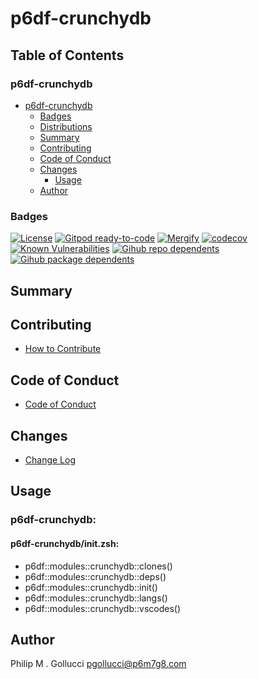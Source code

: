 # p6df-crunchydb

## Table of Contents


### p6df-crunchydb
- [p6df-crunchydb](#p6df-crunchydb)
  - [Badges](#badges)
  - [Distributions](#distributions)
  - [Summary](#summary)
  - [Contributing](#contributing)
  - [Code of Conduct](#code-of-conduct)
  - [Changes](#changes)
    - [Usage](#usage)
  - [Author](#author)

### Badges

[![License](https://img.shields.io/badge/License-Apache%202.0-yellowgreen.svg)](https://opensource.org/licenses/Apache-2.0)
[![Gitpod ready-to-code](https://img.shields.io/badge/Gitpod-ready--to--code-blue?logo=gitpod)](https://gitpod.io/#https://github.com/p6m7g8/p6df-crunchydb)
[![Mergify](https://img.shields.io/endpoint.svg?url=https://gh.mergify.io/badges/p6m7g8/p6df-crunchydb/&style=flat)](https://mergify.io)
[![codecov](https://codecov.io/gh/p6m7g8/p6df-crunchydb/branch/master/graph/badge.svg?token=14Yj1fZbew)](https://codecov.io/gh/p6m7g8/p6df-crunchydb)
[![Known Vulnerabilities](https://snyk.io/test/github/p6m7g8/p6df-crunchydb/badge.svg?targetFile=package.json)](https://snyk.io/test/github/p6m7g8/p6df-crunchydb?targetFile=package.json)
[![Gihub repo dependents](https://badgen.net/github/dependents-repo/p6m7g8/p6df-crunchydb)](https://github.com/p6m7g8/p6df-crunchydb/network/dependents?dependent_type=REPOSITORY)
[![Gihub package dependents](https://badgen.net/github/dependents-pkg/p6m7g8/p6df-crunchydb)](https://github.com/p6m7g8/p6df-crunchydb/network/dependents?dependent_type=PACKAGE)

## Summary

## Contributing

- [How to Contribute](CONTRIBUTING.md)

## Code of Conduct

- [Code of Conduct](https://github.com/p6m7g8/.github/blob/master/CODE_OF_CONDUCT.md)

## Changes

- [Change Log](CHANGELOG.md)

## Usage

### p6df-crunchydb:

#### p6df-crunchydb/init.zsh:

- p6df::modules::crunchydb::clones()
- p6df::modules::crunchydb::deps()
- p6df::modules::crunchydb::init()
- p6df::modules::crunchydb::langs()
- p6df::modules::crunchydb::vscodes()



## Author

Philip M . Gollucci <pgollucci@p6m7g8.com>
